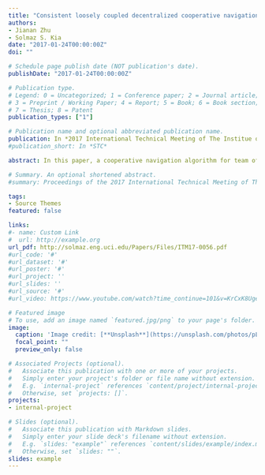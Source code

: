 ```yaml
---
title: "Consistent loosely coupled decentralized cooperative navigation for team of mobile agents"
authors:
- Jianan Zhu
- Solmaz S. Kia
date: "2017-01-24T00:00:00Z"
doi: ""

# Schedule page publish date (NOT publication's date).
publishDate: "2017-01-24T00:00:00Z"

# Publication type.
# Legend: 0 = Uncategorized; 1 = Conference paper; 2 = Journal article;
# 3 = Preprint / Working Paper; 4 = Report; 5 = Book; 6 = Book section;
# 7 = Thesis; 8 = Patent
publication_types: ["1"]

# Publication name and optional abbreviated publication name.
publication: In *2017 International Technical Meeting of The Institue of Navigation (ION ITM)*
#publication_short: In *STC*

abstract: In this paper, a cooperative navigation algorithm for team of mobile agents is presented. The proposed algorithm is a loosely coupled decentralized algorithm. The setting we consider consists of a set of mobile agents with sensing, processing and communication capabilities. In this setting each agent maintains a local filter to propagate and update its local pose estimates using selfmotion measurements and occasional external absolute measurement signals. Whenever, an agent takes a relative measurement with respect to a teammate, our proposed algorithm enables these two agents to jointly process this relative measurements to update their local estimates in a consistent manner in the absence of exact knowledge about the correlation between their local estimates. Simulations demonstrate the benefits of our proposed algorithm.

# Summary. An optional shortened abstract.
#summary: Proceedings of the 2017 International Technical Meeting of The Institue of Navigation (ION ITM)

tags:
- Source Themes
featured: false

links:
#- name: Custom Link
#  url: http://example.org
url_pdf: http://solmaz.eng.uci.edu/Papers/Files/ITM17-0056.pdf
#url_code: '#'
#url_dataset: '#'
#url_poster: '#'
#url_project: ''
#url_slides: ''
#url_source: '#'
#url_video: https://www.youtube.com/watch?time_continue=101&v=KrCxK8UgeRM&feature=emb_title

# Featured image
# To use, add an image named `featured.jpg/png` to your page's folder. 
image:
  caption: 'Image credit: [**Unsplash**](https://unsplash.com/photos/pLCdAaMFLTE)'
  focal_point: ""
  preview_only: false

# Associated Projects (optional).
#   Associate this publication with one or more of your projects.
#   Simply enter your project's folder or file name without extension.
#   E.g. `internal-project` references `content/project/internal-project/index.md`.
#   Otherwise, set `projects: []`.
projects:
- internal-project

# Slides (optional).
#   Associate this publication with Markdown slides.
#   Simply enter your slide deck's filename without extension.
#   E.g. `slides: "example"` references `content/slides/example/index.md`.
#   Otherwise, set `slides: ""`.
slides: example
---
```


<!-- {{% alert note %}}
Click the *Cite* button above to demo the feature to enable visitors to import publication metadata into their reference management software.
{{% /alert %}}

{{% alert note %}}
Click the *Slides* button above to demo Academic's Markdown slides feature.
{{% /alert %}}

Supplementary notes can be added here, including [code and math](https://sourcethemes.com/academic/docs/writing-markdown-latex/). -->
